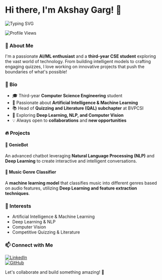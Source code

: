 # Hi there, I'm Akshay Garg! 👋

![Typing SVG](https://readme-typing-svg.herokuapp.com?font=Fira+Code&size=22&pause=1000&color=36BCF7&width=435&lines=AI%2FML+Enthusiast;Deep+Learning+Explorer;Quizzing+and+Literature+Lover)

![Profile Views](https://komarev.com/ghpvc/?username=akshay-garg&color=blue)

### 🚀 About Me
I'm a passionate **AI/ML enthusiast** and a **third-year CSE student** exploring the vast world of technology. From building intelligent models to crafting engaging quizzes, I love working on innovative projects that push the boundaries of what's possible!

### 📝 Bio
- 🎓 Third-year **Computer Science Engineering** student
- 🤖 Passionate about **Artificial Intelligence & Machine Learning**
- 📚 Head of **Quizzing and Literature (QAL) subchapter** at BVPCSI
- 🎯 Exploring **Deep Learning, NLP, and Computer Vision**
- 💡 Always open to **collaborations** and **new opportunities**

### 🔥 Projects
#### 🤖 GenieBot
An advanced chatbot leveraging **Natural Language Processing (NLP)** and **Deep Learning** to create interactive and intelligent conversations.

#### 🎵 Music Genre Classifier
A **machine learning model** that classifies music into different genres based on audio features, utilizing **Deep Learning and feature extraction techniques**.

### 📌 Interests
- Artificial Intelligence & Machine Learning
- Deep Learning & NLP
- Computer Vision
- Competitive Quizzing & Literature

### 📫 Connect with Me
[![LinkedIn](https://img.shields.io/badge/LinkedIn-blue?style=for-the-badge&logo=linkedin)](https://www.linkedin.com/in/akshay-garg-a8b1601ba)  
[![GitHub](https://img.shields.io/badge/GitHub-black?style=for-the-badge&logo=github)](https://github.com/Akshay-Garg-0805)  

Let's collaborate and build something amazing! 🚀
